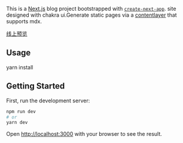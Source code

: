 This is a [Next.js](https://nextjs.org/) blog project bootstrapped with [`create-next-app`](https://github.com/vercel/next.js/tree/canary/packages/create-next-app). site designed with chakra ui.Generate static pages via a [contentlayer](https://www.contentlayer.dev/) that supports mdx.

[线上预览](https://chakra-next-contentlayer-blog.vercel.app/)

## Usage

yarn install

## Getting Started

First, run the development server:

```bash
npm run dev
# or
yarn dev
```

Open [http://localhost:3000](http://localhost:3000) with your browser to see the result.
